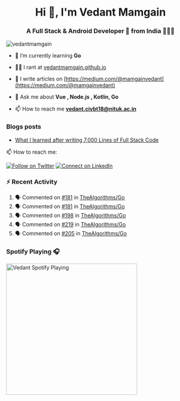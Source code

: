 <h1 align="center">Hi 👋, I'm Vedant Mamgain</h1>
<h3 align="center">A Full Stack & Android Developer 🚀 from India 👨🏽‍💻</h3>

<p align="left"> <img src="https://komarev.com/ghpvc/?username=vedantmamgain" alt="vedantmamgain" /> </p>

- 🌱 I’m currently learning **Go**

- 👨‍💻 I rant at [vedantmamgain.github.io](https://vedantmamgain.github.io/)

- 📝 I write articles on [https://medium.com/@mamgainvedant](https://medium.com/@mamgainvedant)

- 💬 Ask me about **Vue , Node.js , Kotlin, Go**

- 📫 How to reach me **vedant.civbt18@nituk.ac.in**

### Blogs posts

<!-- BLOG-POST-LIST:START -->
- [What I learned after writing 7,000 Lines of Full Stack Code](https://medium.com/@mamgainvedant/what-i-learned-after-writing-7-000-lines-of-full-stack-code-7f69cc0b1ea?source=rss-e9acd2ca6911------2)
<!-- BLOG-POST-LIST:END -->

📫 How to reach me:

[![Follow on Twitter](https://img.shields.io/badge/--twitter?label=Twitter&logo=Twitter&style=social)](https://twitter.com/mamgainvedant) [![Connect on LinkedIn](https://img.shields.io/badge/--linkedin?label=LinkedIn&logo=LinkedIn&style=social)](https://linkedin.com/in/vedant-mamgain)

### :zap: Recent Activity

<!--START_SECTION:activity-->

1. 🗣 Commented on [#181](https://github.com/TheAlgorithms/Go/issues/181) in [TheAlgorithms/Go](https://github.com/TheAlgorithms/Go)
2. 🗣 Commented on [#181](https://github.com/TheAlgorithms/Go/issues/181) in [TheAlgorithms/Go](https://github.com/TheAlgorithms/Go)
3. 🗣 Commented on [#198](https://github.com/TheAlgorithms/Go/issues/198) in [TheAlgorithms/Go](https://github.com/TheAlgorithms/Go)
4. 🗣 Commented on [#219](https://github.com/TheAlgorithms/Go/issues/219) in [TheAlgorithms/Go](https://github.com/TheAlgorithms/Go)
5. 🗣 Commented on [#205](https://github.com/TheAlgorithms/Go/issues/205) in [TheAlgorithms/Go](https://github.com/TheAlgorithms/Go)
<!--END_SECTION:activity-->

### Spotify Playing 🎧

[<img src="https://novatorem-d0fbsrhp9.vercel.app/api/spotify.py" alt="Vedant Spotify Playing" width="350" />](https://open.spotify.com/user/s4c42w22yq0zx3034etx8bkiw)
